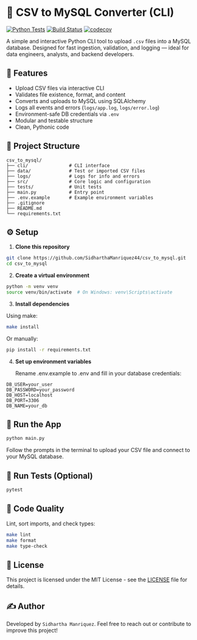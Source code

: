 # 📁 CSV to MySQL Converter (CLI)
[![Python Tests](https://github.com/SidharthaManriquez44/csv_to_mysql/actions/workflows/python-app.yml/badge.svg)](https://github.com/SidharthaManriquez44/csv_to_mysql/actions/workflows/python-app.yml)
[![Build Status](https://github.com/SidharthaManriquez44/csv_to_mysql/actions/workflows/test.yml/badge.svg)](https://github.com/SidharthaManriquez44/csv_to_mysql/actions/workflows/test.yml)
[![codecov](https://codecov.io/gh/SidharthaManriquez44/csv_to_mysql/graph/badge.svg?token=CJZE6LM7M5)](https://codecov.io/gh/SidharthaManriquez44/csv_to_mysql)

A simple and interactive Python CLI tool to upload `.csv` files into a MySQL database. Designed for fast ingestion, validation, and logging — ideal for data engineers, analysts, and backend developers.

## 🚀 Features

- Upload CSV files via interactive CLI
- Validates file existence, format, and content
- Converts and uploads to MySQL using SQLAlchemy
- Logs all events and errors (`logs/app.log`, `logs/error.log`)
- Environment-safe DB credentials via `.env`
- Modular and testable structure
- Clean, Pythonic code

## 🧱 Project Structure

```plaintext
csv_to_mysql/
├── cli/               # CLI interface
├── data/              # Test or imported CSV files
├── logs/              # Logs for info and errors
├── src/               # Core logic and configuration
├── tests/             # Unit tests
├── main.py            # Entry point
├── .env.example       # Example environment variables
├── .gitignore
├── README.md
└── requirements.txt
```

## ⚙️ Setup

1. **Clone this repository**

```bash
git clone https://github.com/SidharthaManriquez44/csv_to_mysql.git
cd csv_to_mysql
```

2. **Create a virtual environment**

```bash
python -m venv venv
source venv/bin/activate  # On Windows: venv\Scripts\activate
```

3. **Install dependencies**

Using make:
```bash
make install
```
Or manually:

```bash
pip install -r requirements.txt
```

4. **Set up environment variables**

    Rename .env.example to .env and fill in your database credentials:

```plaintext
DB_USER=your_user
DB_PASSWORD=your_password
DB_HOST=localhost
DB_PORT=3306
DB_NAME=your_db
```
## 🧪 Run the App

```bash
python main.py
```
Follow the prompts in the terminal to upload your CSV file and connect to your MySQL database.


## 🧪 Run Tests (Optional)

```bash
pytest
```

## 🧹 Code Quality

   Lint, sort imports, and check types:
```bash
make lint
make format
make type-check
```

## 📝 License

This project is licensed under the MIT License - see the [LICENSE](LICENSE) file for details.


## ✍️ Author
Developed by `Sidhartha Manriquez`.
Feel free to reach out or contribute to improve this project!
